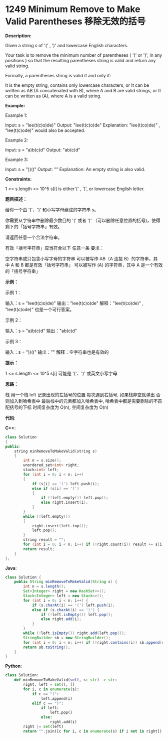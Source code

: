 # 1249 Minimum Remove to Make Valid Parentheses 移除无效的括号

__Description:__

Given a string s of '(' , ')' and lowercase English characters.

Your task is to remove the minimum number of parentheses ( '(' or ')', in any positions ) so that the resulting parentheses string is valid and return any valid string.

Formally, a parentheses string is valid if and only if:

It is the empty string, contains only lowercase characters, or
It can be written as AB (A concatenated with B), where A and B are valid strings, or
It can be written as (A), where A is a valid string.

__Example:__

Example 1:

Input: s = "lee(t(c)o)de)"
Output: "lee(t(c)o)de"
Explanation: "lee(t(co)de)" , "lee(t(c)ode)" would also be accepted.

Example 2:

Input: s = "a)b(c)d"
Output: "ab(c)d"

Example 3:

Input: s = "))(("
Output: ""
Explanation: An empty string is also valid.

__Constraints:__

1 <= s.length <= 10^5
s[i] is either'(' , ')', or lowercase English letter.

__题目描述：__

给你一个由 '('、')' 和小写字母组成的字符串 s。

你需要从字符串中删除最少数目的 '(' 或者 ')' （可以删除任意位置的括号)，使得剩下的「括号字符串」有效。

请返回任意一个合法字符串。

有效「括号字符串」应当符合以下 任意一条 要求：

空字符串或只包含小写字母的字符串
可以被写作 AB（A 连接 B）的字符串，其中 A 和 B 都是有效「括号字符串」
可以被写作 (A) 的字符串，其中 A 是一个有效的「括号字符串」

__示例：__

示例 1：

输入：s = "lee(t(c)o)de)"
输出："lee(t(c)o)de"
解释："lee(t(co)de)" , "lee(t(c)ode)" 也是一个可行答案。

示例 2：

输入：s = "a)b(c)d"
输出："ab(c)d"

示例 3：

输入：s = "))(("
输出：""
解释：空字符串也是有效的

__提示：__

1 <= s.length <= 10^5
s[i] 可能是 '('、')' 或英文小写字母

__思路：__

栈
用一个栈 left 记录出现的左括号的位置
每次遇到右括号, 如果栈非空就弹出
否则加入到哈希表中
最后栈中的元素都加入哈希表中, 哈希表中都是需要删除的不匹配括号的下标
时间复杂度为 O(n), 空间复杂度为 O(n)

__代码__:

__C++__:

```C++
class Solution 
{
public:
    string minRemoveToMakeValid(string s) 
    {
        int n = s.size();
        unordered_set<int> right;
        stack<int> left;
        for (int i = 0; i < n; i++) 
        {
            if (s[i] == '(') left.push(i);
            else if (s[i] == ')') 
            {
                if (!left.empty()) left.pop();
                else right.insert(i);
            }
        }
        while (!left.empty())
        {
            right.insert(left.top());
            left.pop();
        }
        string result = "";
        for (int i = 0; i < n; i++) if (!right.count(i)) result += s[i];
        return result;
    }
};
```

__Java__:

```Java
class Solution {
    public String minRemoveToMakeValid(String s) {
        int n = s.length();
        Set<Integer> right = new HashSet<>();
        Stack<Integer> left = new Stack<>();
        for (int i = 0; i < n; i++) {
            if (s.charAt(i) == '(') left.push(i);
            else if (s.charAt(i) == ')') {
                if (!left.isEmpty()) left.pop();
                else right.add(i);
            }
        }
        while (!left.isEmpty()) right.add(left.pop());
        StringBuilder sb = new StringBuilder();
        for (int i = 0; i < n; i++) if (!right.contains(i)) sb.append(s.charAt(i));
        return sb.toString();
    }
}
```

__Python__:

```Python
class Solution:
    def minRemoveToMakeValid(self, s: str) -> str:
        right, left = set(), []
        for i, c in enumerate(s):
            if c == "(":
                left.append(i)
            elif c == ")":
                if left:
                    left.pop()
                else:
                    right.add(i)
        right |= set(left)
        return "".join([c for i, c in enumerate(s) if i not in right])
```
